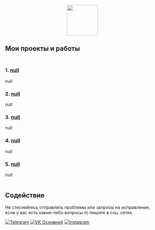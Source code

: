 <div id="header" align="center">
  <img src="https://media.giphy.com/media/M9gbBd9nbDrOTu1Mqx/giphy.gif" width="100"/>
</div>


## Мои проекты и работы <br><br>
### 1. **[null](https://null)** <br>
null <br>
### 2. **[null](https://null)** <br>
null <br>
### 3. **[null](https://null)** <br>
null <br>
### 4. **[null](https://null)** <br>
null <br>
### 5. **[null](https://null)** <br>
null <br>
 <br>

## Содействие
Не стесняйтесь отправлять проблемы или запросы на исправление, если у вас есть какие-либо вопросы то пишите в соц. сетях.

[![Telegram](https://img.shields.io/badge/Telegram-2CA5E0?style=for-the-badge&logo=telegram&logoColor=white)](https://t.me/iv_frunza)
[![VK Основной](https://img.shields.io/badge/VK%20Основной-4A76A8?style=for-the-badge&logo=vk&logoColor=white)](https://vk.com/iv.frunza)
[![Instagram](https://img.shields.io/badge/Instagram-E4405F?style=for-the-badge&logo=instagram&logoColor=white)](https://instagram.com/iv.frunza)
